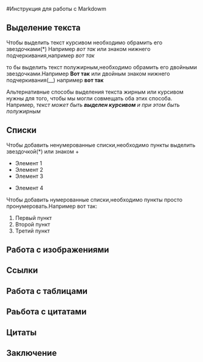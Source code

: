 #Инструкция для работы с Markdowm

## Выделение текста

Чтобы выделить текст курсивом необходимо обрамить его звездочками(*) Например
*вот так* или знаком нижнего подчеркивания,например _вот так_

то бы выделить текст полужирным,необходимо обрамить его двойными звездочками.Например **Вот так** или двойным знаком нижнего подчеркивания(__) например __вот так__

Альтернативные способы выделения текста жирным или курсивом нужны для того, чтобы мы могли совмещать оба этих способа. Например, _текст может быть **выделен курсивом** и при этом быть полужирным_
## Списки

Чтобы добавить ненумерованные списки,необходимо пункты выделить звездочкой(*) или знаком +
* Элемент 1
* Элемент 2
* Элемент 3
+ Элемент 4

Чтобы добавить нумерованные списки,необходимо пункты просто пронумеровать.Например вот так:
1. Первый пункт
2. Второй пункт
3. Третий пункт


## Работа с изображениями

## Ссылки

## Работа с таблицами

## Раьбота с цитатами

## Цитаты

## Заключение